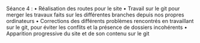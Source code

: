 Séance 4 :
•	Réalisation des routes pour le site
•	Travail sur le git pour merger les travaux faits sur les différentes branches depuis nos propres ordinateurs
•	Corrections des différents problèmes rencontrés en travaillant sur le git, pour éviter les conflits et la présence de dossiers incohérents
•	Apparition progressive du site et de son contenu sur le git